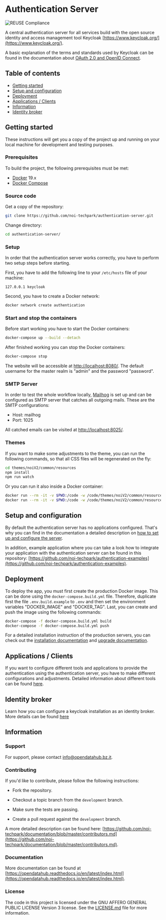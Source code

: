 <!--
SPDX-FileCopyrightText: NOI Techpark <digital@noi.bz.it>

SPDX-License-Identifier: CC0-1.0
-->

# Authentication Server

![REUSE Compliance](https://github.com/noi-techpark/authentication-server/actions/workflows/reuse.yml/badge.svg)

A central authentication server for all services build with the open source identity and access management tool Keycloak [https://www.keycloak.org/](https://www.keycloak.org/).

A basic explanation of the terms and standards used by Keycloak can be found in the documentation about [OAuth 2.0 and OpenID Connect](docs/oauth2-and-openid-connect.md).

## Table of contents

- [Getting started](#getting-started)
- [Setup and configuration](#setup-and-configuration)
- [Deployment](#deployment)
- [Applications / Clients](#applications-clients)
- [Information](#information)
- [Identity broker](#identity-broker)

## Getting started

These instructions will get you a copy of the project up and running on your local machine for development and testing purposes.

### Prerequisites

To build the project, the following prerequisites must be met:

- [Docker](https://www.docker.com/) 19.x
- [Docker Compose](https://docs.docker.com/compose/)

### Source code

Get a copy of the repository:

```bash
git clone https://github.com/noi-techpark/authentication-server.git
```

Change directory:

```bash
cd authentication-server/
```

### Setup

In order that the authentication server works correctly, you have to perform two setup steps before starting.

First, you have to add the following line to your `/etc/hosts` file of your machine:

```
127.0.0.1 keycloak
```

Second, you have to create a Docker network:

```bash
docker network create authentication
```

### Start and stop the containers

Before start working you have to start the Docker containers:

```bash
docker-compose up --build --detach
```

After finished working you can stop the Docker containers:

```bash
docker-compose stop
```

The website will be accessible at [http://localhost:8080/](http://localhost:8080/). The default username for the master realm is "admin" and the password "password".

### SMTP Server

In order to test the whole workflow locally, [Mailhog](https://github.com/mailhog/MailHog) is set up and can be configured as SMTP server that catches all outgoing mails. These are the SMTP configurations:

- Host: mailhog
- Port: 1025

All catched emails can be visited at [http://localhost:8025/](http://localhost:8025/).

### Themes

If you want to make some adjustments to the theme, you can run the following commands, so that all CSS files will be regenerated on the fly:

```bash
cd themes/noiV2/common/resources
npm install
npm run watch
```

Or you can run it also inside a Docker container:

```bash
docker run --rm -it -v $PWD:/code -w /code/themes/noiV2/common/resources node:16 npm install
docker run --rm -it -v $PWD:/code -w /code/themes/noiV2/common/resources node:16 npm run watch
```

## Setup and configuration

By default the authentication server has no applications configured. That's why you can find in the documentation a detailed description on [how to set up and configure the server](docs/noi-authentication-server.md).

In addition, example application where you can take a look how to integrate your application with the authentication server can be found in this repository: [https://github.com/noi-techpark/authentication-examples](https://github.com/noi-techpark/authentication-examples).

## Deployment

To deploy the app, you must first create the production Docker image. This can be done using the `docker-compose.build.yml` file. Therefore, duplicate first the file `.env.build.example` to `.env` and then set the environment variables "DOCKER_IMAGE" and "DOCKER_TAG". Last, you can create and push the image using the following commands:

```bash
docker-compose -f docker-compose.build.yml build
docker-compose -f docker-compose.build.yml push
```

For a detailed installation instruction of the production servers, you can check out the [installation documentation](docs/installation.md) and [upgrade documentation](docs/upgrade.md).

## Applications / Clients

If you want to configure different tools and applications to provide the authentication using the authentication server, you have to make different configurations and adjustments. Detailed information about different tools can be found [here](#/docs/applications.md).

## Identity broker

Learn how you can configure a keycloak installation as an identity broker.
More details can be found [here](#/docs/indentity-broker.md)

## Information

### Support

For support, please contact [info@opendatahub.bz.it](mailto:info@opendatahub.bz.it).

### Contributing

If you'd like to contribute, please follow the following instructions:

- Fork the repository.

- Checkout a topic branch from the `development` branch.

- Make sure the tests are passing.

- Create a pull request against the `development` branch.

A more detailed description can be found here: [https://github.com/noi-techpark/documentation/blob/master/contributors.md](https://github.com/noi-techpark/documentation/blob/master/contributors.md).

### Documentation

More documentation can be found at [https://opendatahub.readthedocs.io/en/latest/index.html](https://opendatahub.readthedocs.io/en/latest/index.html).

### License

The code in this project is licensed under the GNU AFFERO GENERAL PUBLIC LICENSE Version 3 license. See the [LICENSE.md](LICENSE.md) file for more information.
